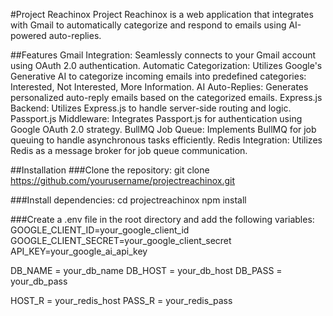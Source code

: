 #Project Reachinox
Project Reachinox is a web application that integrates with Gmail to automatically categorize and respond to emails using AI-powered auto-replies.

##Features
Gmail Integration: Seamlessly connects to your Gmail account using OAuth 2.0 authentication.
Automatic Categorization: Utilizes Google's Generative AI to categorize incoming emails into predefined categories: Interested, Not Interested, More Information.
AI Auto-Replies: Generates personalized auto-reply emails based on the categorized emails.
Express.js Backend: Utilizes Express.js to handle server-side routing and logic.
Passport.js Middleware: Integrates Passport.js for authentication using Google OAuth 2.0 strategy.
BullMQ Job Queue: Implements BullMQ for job queuing to handle asynchronous tasks efficiently.
Redis Integration: Utilizes Redis as a message broker for job queue communication.

##Installation
###Clone the repository:
git clone https://github.com/yourusername/projectreachinox.git

###Install dependencies:
cd projectreachinox
npm install

###Create a .env file in the root directory and add the following variables:
GOOGLE_CLIENT_ID=your_google_client_id
GOOGLE_CLIENT_SECRET=your_google_client_secret
API_KEY=your_google_ai_api_key

DB_NAME = your_db_name
DB_HOST = your_db_host
DB_PASS = your_db_pass

HOST_R = your_redis_host
PASS_R = your_redis_pass

